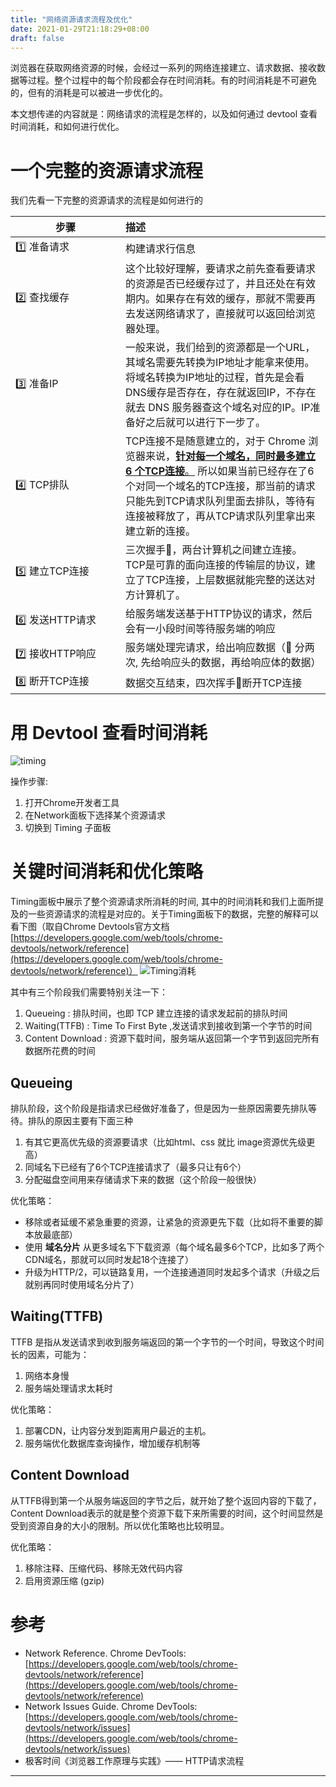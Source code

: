 ```yaml
---
title: "网络资源请求流程及优化"
date: 2021-01-29T21:18:29+08:00
draft: false
---
```



浏览器在获取网络资源的时候，会经过一系列的网络连接建立、请求数据、接收数据等过程。整个过程中的每个阶段都会存在时间消耗。有的时间消耗是不可避免的，但有的消耗是可以被进一步优化的。

本文想传递的内容就是：网络请求的流程是怎样的，以及如何通过 devtool 查看时间消耗，和如何进行优化。


# 一个完整的资源请求流程
我们先看一下完整的资源请求的流程是如何进行的

<style>
table tr > td:first-child {
  width: 10em;
}
</style>

步骤|描述
-- | :--
1️⃣ 准备请求|构建请求行信息
2️⃣ 查找缓存|这个比较好理解，要请求之前先查看要请求的资源是否已经缓存过了，并且还处在有效期内。如果存在有效的缓存，那就不需要再去发送网络请求了，直接就可以返回给浏览器处理。
3️⃣ 准备IP|一般来说，我们给到的资源都是一个URL，其域名需要先转换为IP地址才能拿来使用。将域名转换为IP地址的过程，首先是会看DNS缓存是否存在，存在就返回IP，不存在就去 DNS 服务器查这个域名对应的IP。IP准备好之后就可以进行下一步了。
4️⃣ TCP排队|TCP连接不是随意建立的，对于 Chrome 浏览器来说，<u>**针对每一个域名，同时最多建立 6 个TCP连接**。</u> 所以如果当前已经存在了6个对同一个域名的TCP连接，那当前的请求只能先到TCP请求队列里面去排队，等待有连接被释放了，再从TCP请求队列里拿出来建立新的连接。
5️⃣ 建立TCP连接|三次握手🤝，两台计算机之间建立连接。TCP是可靠的面向连接的传输层的协议，建立了TCP连接，上层数据就能完整的送达对方计算机了。
6️⃣ 发送HTTP请求|给服务端发送基于HTTP协议的请求，然后会有一小段时间等待服务端的响应
7️⃣ 接收HTTP响应|服务端处理完请求，给出响应数据（🔆 分两次, 先给响应头的数据，再给响应体的数据）
8️⃣ 断开TCP连接|数据交互结束，四次挥手👋断开TCP连接


# 用 Devtool 查看时间消耗
![timing](https://cdn.jsdelivr.net/gh/arronKler/oss@master/uPic/2020_12/dHO1r5_11_10-11-10.png)

操作步骤:
1. 打开Chrome开发者工具
2. 在Network面板下选择某个资源请求
3. 切换到 Timing 子面板

# 关键时间消耗和优化策略
Timing面板中展示了整个资源请求所消耗的时间, 其中的时间消耗和我们上面所提及的一些资源请求的流程是对应的。关于Timing面板下的数据，完整的解释可以看下图（取自Chrome Devtools官方文档 [https://developers.google.com/web/tools/chrome-devtools/network/reference](https://developers.google.com/web/tools/chrome-devtools/network/reference)）
![Timing消耗](https://cdn.jsdelivr.net/gh/arronKler/oss@master/uPic/2020_12/3UKAFq_11_11-10-23.png)

其中有三个阶段我们需要特别关注一下：
1. Queueing : 排队时间，也即 TCP 建立连接的请求发起前的排队时间
2. Waiting(TTFB) : Time To First Byte ,发送请求到接收到第一个字节的时间
3. Content Download : 资源下载时间，服务端从返回第一个字节到返回完所有数据所花费的时间

## Queueing
排队阶段，这个阶段是指请求已经做好准备了，但是因为一些原因需要先排队等待。排队的原因主要有下面三种
1. 有其它更高优先级的资源要请求（比如html、css 就比 image资源优先级更高）
2. 同域名下已经有了6个TCP连接请求了（最多只让有6个）
3. 分配磁盘空间用来存储请求下来的数据（这个阶段一般很快）

优化策略：
- 移除或者延缓不紧急重要的资源，让紧急的资源更先下载（比如将不重要的脚本放最底部）
- 使用 **域名分片** 从更多域名下下载资源（每个域名最多6个TCP，比如多了两个CDN域名，那就可以同时发起18个连接了）
- 升级为HTTP/2，可以链路复用，一个连接通道同时发起多个请求（升级之后就别再同时使用域名分片了）
  

## Waiting(TTFB)
TTFB 是指从发送请求到收到服务端返回的第一个字节的一个时间，导致这个时间长的因素，可能为：
1. 网络本身慢
2. 服务端处理请求太耗时

优化策略：
1. 部署CDN，让内容分发到距离用户最近的主机。
2. 服务端优化数据库查询操作，增加缓存机制等


## Content Download
从TTFB得到第一个从服务端返回的字节之后，就开始了整个返回内容的下载了，Content Download表示的就是整个资源下载下来所需要的时间，这个时间显然是受到资源自身的大小的限制。所以优化策略也比较明显。

优化策略：
1. 移除注释、压缩代码、移除无效代码内容
2. 启用资源压缩 (gzip)


# 参考
- Network Reference. Chrome DevTools: [https://developers.google.com/web/tools/chrome-devtools/network/reference](https://developers.google.com/web/tools/chrome-devtools/network/reference)
- Network Issues Guide. Chrome DevTools: [https://developers.google.com/web/tools/chrome-devtools/network/issues](https://developers.google.com/web/tools/chrome-devtools/network/issues)
- 极客时间《浏览器工作原理与实践》—— HTTP请求流程

---
